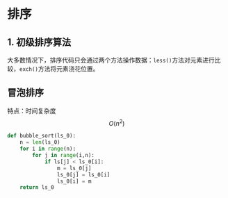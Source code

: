 # 排序
## 1. 初级排序算法
大多数情况下，排序代码只会通过两个方法操作数据：`less()`方法对元素进行比较，`exch()`方法将元素浇花位置。

## 冒泡排序
特点：时间复杂度 $$ O(n^2) $$
```python
def bubble_sort(ls_0):
    n = len(ls_0)
    for i in range(n):
        for j in range(i,n):
            if ls[j] < ls_0[i]:
                m = ls_0[j]
                ls_0[j] = ls_0[i]
                ls_0[i] = m
    return ls_0
```
